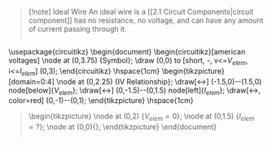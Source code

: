 >[!note] Ideal Wire
>An ideal wire is a [[2.1 Circuit Components|circuit component]] has no resistance, no voltage, and can have any amount of current passing through it.
>```tikz
\usepackage{circuitikz}
\begin{document}
\begin{circuitikz}[american voltages]
\node at (0,3.75) {Symbol};
\draw
  (0,0) to [short, *-*, v<=$V_{elem}$, i<=$I_{elem}$] (0,3);
\end{circuitikz}
\hspace{1cm}
\begin{tikzpicture}[domain=0:4]
  \node at (0,2.25) {IV Relationship};
  \draw[<->] (-1.5,0)--(1.5,0) node[below]{$V_{elem}$};
  \draw[<->] (0,-1.5)--(0,1.5) node[left]{$I_{elem}$};
  \draw[<->, color=red] (0,-1)--(0,1);
\end{tikzpicture}
\hspace{1cm}
>\begin{tikzpicture}
>\node at (0,2) {$V_{elem}=0$};
>\node at (0,1.5) {$I_{elem}=?$};
>\node at (0,0){};
>\end{tikzpicture}
\end{document}
>```

